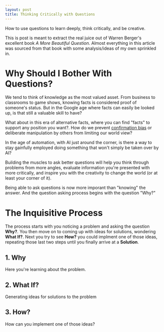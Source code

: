 ```yaml
---
layout: post
title: Thinking Critically with Questions
---
```


How to use questions to learn deeply, think critically, and be creative.

This is post is meant to extract the real juice out of Warren Berger's excellent book _A More Beautiful Question_.  Almost everything in this article was sourced from that book with some analysis/ideas of my own sprinkled in.

# Why Should I Bother With Questions?
We tend to think of knowledge as the most valued asset.  From business to classrooms to game shows, knowing facts is considered proof of someone's status.  But in the Google age where facts can easily be looked up, is that still a valuable skill to have?

What about in this era of alternative facts, where you can find "facts" to support any position you want?.  How do we prevent [confirmation bias](https://www.psychologytoday.com/us/blog/science-choice/201504/what-is-confirmation-bias) or deliberate manipulation by others from limiting our world view?

In the age of automation, with AI just around the corner, is there a way to stay gainfully employed doing something that won't simply be taken over by AI?

Building the muscles to ask better questions will help you think through problems from more angles, evaluate information you're presented with more critically, and inspire you with the creativity to change the world (or at least your corner of it).

Being able to ask questions is now more imporant than "knowing" the answer. And the question asking process begins with the question "Why?"

# The Inquisitive Process

The process starts with you noticing a problem and asking the question **Why?**. You then move on to coming up with ideas for solutions, wondering **What If?**. Next you try to see **How?** you could implment one of those ideas, repeating those last two steps until you finally arrive at a **Solution**.

## 1. Why
Here you're learning about the problem.

## 2.  What If?
Generating ideas for solutions to the problem

## 3. How? 
How can you implement one of those ideas?